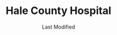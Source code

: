 ---
layout: location-page
date: Last Modified
description: "Local COVID-19 testing is available at Hale County Hospital in Selma, Alabama, USA."
permalink: "locations/alabama/selma/hale-county-hospital/"
tags:
  - locations
  - alabama
title: Hale County Hospital 
uniqueName: hale-county-hospital
state: Alabama
stateAbbr: AL
hood: "Selma"
address: "100 Samuel O Moseley Dr"
city: "Selma"
zip: "36701"
zipsNearby: "35440 35441 35007 35144 36720 36721 36722 36003 36425 36006 36008 36723 35034 35035 35444 35040 36726 36728 35042 36015 35045 35046 35449 35051 36020 35453 36435 36022 36732 36736 35456 36024 36025 36026 35462 36738 36030 36740 36032 36444 36436 36446 36741 36742 36033 36036 35074 36744 36037 36040 35080 36041 36042 36043 36745 35085 36749 36046 36793 36047 36748 36751 36752 35111 36753 36754 36750 36051 36756 36759 36013 36052 35114 36054 36761 35115 36101 36102 36103 36104 36105 36106 36107 36108 36109 36110 36111 36112 36113 36114 36115 36116 36117 36118 36119 36120 36121 36123 36124 36125 36130 36131 36132 36133 36134 36135 36140 36141 36142 36177 36191 35474 36057 36763 36764 36765 36766 36767 36471 36064 36768 36769 36065 36758 36066 36067 36068 35469 35480 36069 36792 35136 36773 35137 36775 36776 36701 36702 36703 35143 36790 36782 36045 36783 36784 35171 36080 36785 36786 35490 36091 36481 35183 35184 36092 36093 35187 35188 36916" 
mapUrl: "http://maps.apple.com/?q=Hale+County+Hospital&address=100+Samuel+O+Moseley+Dr,Selma,Alabama,36701"
locationType: Drive-thru
phone: "334-507-2291"
website: "https://halecountyhospital.com/covid19"
onlineBooking: undefined
closed: undefined
closedUpdate: May 25th, 2020
notes: "Open to all."
days: Contact for hours of operation.
ctaMessage: Learn more
ctaUrl: "https://halecountyhospital.com/covid19"
---